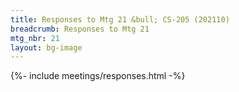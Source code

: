 ```yaml
---
title: Responses to Mtg 21 &bull; CS-205 (202110)
breadcrumb: Responses to Mtg 21
mtg_nbr: 21
layout: bg-image
---
```


{%- include meetings/responses.html -%}
